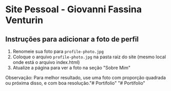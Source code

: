 # Site Pessoal - Giovanni Fassina Venturin

## Instruções para adicionar a foto de perfil

1. Renomeie sua foto para `profile-photo.jpg`
2. Coloque o arquivo `profile-photo.jpg` na pasta raiz do site (mesmo local onde está o arquivo index.html)
3. Atualize a página para ver a foto na seção "Sobre Mim"

Observação: Para melhor resultado, use uma foto com proporção quadrada ou próxima disso, e com boa resolução."# Portifolio" 
"# Portifolio" 
